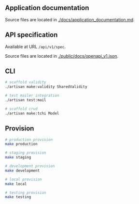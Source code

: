 ## Application documentation

Source files are located in [./docs/application_documentation.md](./docs/application_documentation.md).

## API specification

Available at URL `/api/v1/spec`.

Source files are located in [./public/docs/openapi_v1.json](./public/docs/openapi_v1.json).

## CLI

```sh
# scaffold validity
./artisan make:validity SharedValidity

# test mailer integration
./artisan test:mail

# scaffold crud
./artisan make:tchi Model
```

## Provision

```sh
# production provision
make production

# staging provision
make staging

# development provision
make development

# local provision
make local

# testing provision
make testing
```
